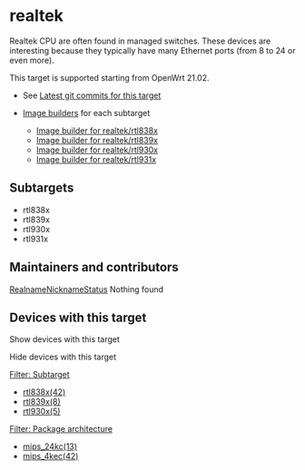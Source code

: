 # realtek

Realtek CPU are often found in managed switches. These devices are interesting because they typically have many Ethernet ports (from 8 to 24 or even more).

This target is supported starting from OpenWrt 21.02.

- See [Latest git commits for this target](https://git.openwrt.org/?p=openwrt%2Fopenwrt.git&a=search&h=HEAD&st=commit&s=realtek%3A "https://git.openwrt.org/?p=openwrt/openwrt.git&a=search&h=HEAD&st=commit&s=realtek:")
- [Image builders](/docs/guide-user/additional-software/imagebuilder "docs:guide-user:additional-software:imagebuilder") for each subtarget
  
  - [Image builder for realtek/rtl838x](https://downloads.openwrt.org/snapshots/targets/realtek/rtl838x "https://downloads.openwrt.org/snapshots/targets/realtek/rtl838x")
  - [Image builder for realtek/rtl839x](https://downloads.openwrt.org/snapshots/targets/realtek/rtl839x "https://downloads.openwrt.org/snapshots/targets/realtek/rtl839x")
  - [Image builder for realtek/rtl930x](https://downloads.openwrt.org/snapshots/targets/realtek/rtl930x "https://downloads.openwrt.org/snapshots/targets/realtek/rtl930x")
  - [Image builder for realtek/rtl931x](https://downloads.openwrt.org/snapshots/targets/realtek/rtl931x "https://downloads.openwrt.org/snapshots/targets/realtek/rtl931x")

## Subtargets

- rtl838x
- rtl839x
- rtl930x
- rtl931x

## Maintainers and contributors

[Realname](/docs/techref/targets/realtek?datasrt=realname "Sort by this column")[Nickname](/docs/techref/targets/realtek?datasrt=nickname "Sort by this column")[Status](/docs/techref/targets/realtek?datasrt=status "Sort by this column") Nothing found

## Devices with this target

Show devices with this target

Hide devices with this target

[Filter: Subtarget](#folded_b92101783bc9f0071339c83dc7455b8b_1)

- [rtl838x(42)](/docs/techref/targets/realtek?dataflt%5B0%5D=subtarget_%3Drtl838x "Show pages matching 'rtl838x'")
- [rtl839x(8)](/docs/techref/targets/realtek?dataflt%5B0%5D=subtarget_%3Drtl839x "Show pages matching 'rtl839x'")
- [rtl930x(5)](/docs/techref/targets/realtek?dataflt%5B0%5D=subtarget_%3Drtl930x "Show pages matching 'rtl930x'")

[Filter: Package architecture](#folded_b92101783bc9f0071339c83dc7455b8b_2)

- [mips\_24kc(13)](/docs/techref/targets/realtek?dataflt%5B0%5D=package%20architecture_%3Dmips_24kc "Show pages matching 'mips_24kc'")
- [mips\_4kec(42)](/docs/techref/targets/realtek?dataflt%5B0%5D=package%20architecture_%3Dmips_4kec "Show pages matching 'mips_4kec'")
